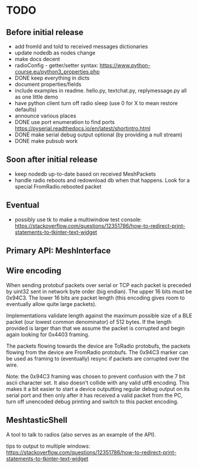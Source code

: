 # TODO

## Before initial release

- add fromId and toId to received messages dictionaries
- update nodedb as nodes change
- make docs decent
- radioConfig - getter/setter syntax: https://www.python-course.eu/python3_properties.php
- DONE keep everything in dicts
- document properties/fields
- include examples in readme. hello.py, textchat.py, replymessage.py all as one little demo
- have python client turn off radio sleep (use 0 for X to mean restore defaults)
- announce various places
- DONE use port enumeration to find ports https://pyserial.readthedocs.io/en/latest/shortintro.html
- DONE make serial debug output optional (by providing a null stream)
- DONE make pubsub work

## Soon after initial release

- keep nodedb up-to-date based on received MeshPackets
- handle radio reboots and redownload db when that happens. Look for a special FromRadio.rebooted packet

## Eventual

- possibly use tk to make a multiwindow test console: https://stackoverflow.com/questions/12351786/how-to-redirect-print-statements-to-tkinter-text-widget

## Primary API: MeshInterface

## Wire encoding

When sending protobuf packets over serial or TCP each packet is preceded by uint32 sent in network byte order (big endian).
The upper 16 bits must be 0x94C3. The lower 16 bits are packet length (this encoding gives room to eventually allow quite large packets).

Implementations validate length against the maximum possible size of a BLE packet (our lowest common denominator) of 512 bytes. If the
length provided is larger than that we assume the packet is corrupted and begin again looking for 0x4403 framing.

The packets flowing towards the device are ToRadio protobufs, the packets flowing from the device are FromRadio protobufs.
The 0x94C3 marker can be used as framing to (eventually) resync if packets are corrupted over the wire.

Note: the 0x94C3 framing was chosen to prevent confusion with the 7 bit ascii character set. It also doesn't collide with any valid utf8 encoding. This makes it a bit easier to start a device outputting regular debug output on its serial port and then only after it has received a valid packet from the PC, turn off unencoded debug printing and switch to this
packet encoding.

## MeshtasticShell

A tool to talk to radios (also serves as an example of the API).

tips to output to multiple windows:
https://stackoverflow.com/questions/12351786/how-to-redirect-print-statements-to-tkinter-text-widget
